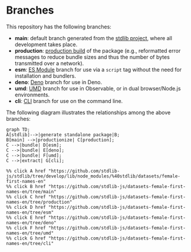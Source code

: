 <!--

@license Apache-2.0

Copyright (c) 2023 The Stdlib Authors.

Licensed under the Apache License, Version 2.0 (the "License");
you may not use this file except in compliance with the License.
You may obtain a copy of the License at

    http://www.apache.org/licenses/LICENSE-2.0

Unless required by applicable law or agreed to in writing, software
distributed under the License is distributed on an "AS IS" BASIS,
WITHOUT WARRANTIES OR CONDITIONS OF ANY KIND, either express or implied.
See the License for the specific language governing permissions and
limitations under the License.

-->

# Branches

This repository has the following branches:

-   **main**: default branch generated from the [stdlib project][stdlib-url], where all development takes place.
-   **production**: [production build][production-url] of the package (e.g., reformatted error messages to reduce bundle sizes and thus the number of bytes transmitted over a network).
-   **esm**: [ES Module][esm-url] branch for use via a `script` tag without the need for installation and bundlers.
-   **deno**: [Deno][deno-url] branch for use in Deno.
-   **umd**: [UMD][umd-url] branch for use in Observable, or in dual browser/Node.js environments.
-   **cli**: [CLI][cli-url] branch for use on the command line.

The following diagram illustrates the relationships among the above branches:

```mermaid
graph TD;
A[stdlib]-->|generate standalone package|B;
B[main] -->|productionize| C[production];
C -->|bundle| D[esm];
C -->|bundle| E[deno];
C -->|bundle| F[umd];
C -->|extract| G[cli];

%% click A href "https://github.com/stdlib-js/stdlib/tree/develop/lib/node_modules/%40stdlib/datasets/female-first-names-en"
%% click B href "https://github.com/stdlib-js/datasets-female-first-names-en/tree/main"
%% click C href "https://github.com/stdlib-js/datasets-female-first-names-en/tree/production"
%% click D href "https://github.com/stdlib-js/datasets-female-first-names-en/tree/esm"
%% click E href "https://github.com/stdlib-js/datasets-female-first-names-en/tree/deno"
%% click F href "https://github.com/stdlib-js/datasets-female-first-names-en/tree/umd"
%% click G href "https://github.com/stdlib-js/datasets-female-first-names-en/tree/cli"
```

[stdlib-url]: https://github.com/stdlib-js/stdlib/tree/develop/lib/node_modules/%40stdlib/datasets/female-first-names-en
[production-url]: https://github.com/stdlib-js/datasets-female-first-names-en/tree/production
[deno-url]: https://github.com/stdlib-js/datasets-female-first-names-en/tree/deno
[umd-url]: https://github.com/stdlib-js/datasets-female-first-names-en/tree/umd
[esm-url]: https://github.com/stdlib-js/datasets-female-first-names-en/tree/esm
[cli-url]: https://github.com/stdlib-js/datasets-female-first-names-en/tree/cli